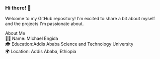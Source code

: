 ### Hi there! 👋

Welcome to my GitHub repository! I'm excited to share a bit about myself and the projects I'm passionate about.<br>

About Me<br>
👨‍💻 Name: Michael Engida<br>
🎓 Education:Addis Ababa Science and Technology University<br>
🌍 Location: Addis Ababa, Ethiopia<br>
